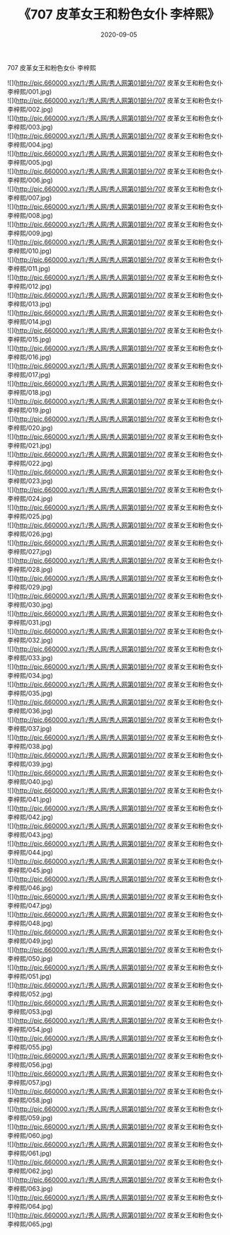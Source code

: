 ﻿---
layout: post
title:  《707 皮革女王和粉色女仆 李梓熙》
date:   2020-09-05
img: http://pic.660000.xyz/1:/秀人网/秀人网第01部分/707 皮革女王和粉色女仆 李梓熙/000.jpg
categories: [美女, 清纯, 唯美]
---

707 皮革女王和粉色女仆 李梓熙

  ![](http://pic.660000.xyz/1:/秀人网/秀人网第01部分/707 皮革女王和粉色女仆 李梓熙/001.jpg) <br> ![](http://pic.660000.xyz/1:/秀人网/秀人网第01部分/707 皮革女王和粉色女仆 李梓熙/002.jpg) <br> ![](http://pic.660000.xyz/1:/秀人网/秀人网第01部分/707 皮革女王和粉色女仆 李梓熙/003.jpg) <br> ![](http://pic.660000.xyz/1:/秀人网/秀人网第01部分/707 皮革女王和粉色女仆 李梓熙/004.jpg) <br> ![](http://pic.660000.xyz/1:/秀人网/秀人网第01部分/707 皮革女王和粉色女仆 李梓熙/005.jpg) <br> ![](http://pic.660000.xyz/1:/秀人网/秀人网第01部分/707 皮革女王和粉色女仆 李梓熙/006.jpg) <br> ![](http://pic.660000.xyz/1:/秀人网/秀人网第01部分/707 皮革女王和粉色女仆 李梓熙/007.jpg) <br> ![](http://pic.660000.xyz/1:/秀人网/秀人网第01部分/707 皮革女王和粉色女仆 李梓熙/008.jpg) <br> ![](http://pic.660000.xyz/1:/秀人网/秀人网第01部分/707 皮革女王和粉色女仆 李梓熙/009.jpg) <br> ![](http://pic.660000.xyz/1:/秀人网/秀人网第01部分/707 皮革女王和粉色女仆 李梓熙/010.jpg) <br> ![](http://pic.660000.xyz/1:/秀人网/秀人网第01部分/707 皮革女王和粉色女仆 李梓熙/011.jpg) <br> ![](http://pic.660000.xyz/1:/秀人网/秀人网第01部分/707 皮革女王和粉色女仆 李梓熙/012.jpg) <br> ![](http://pic.660000.xyz/1:/秀人网/秀人网第01部分/707 皮革女王和粉色女仆 李梓熙/013.jpg) <br> ![](http://pic.660000.xyz/1:/秀人网/秀人网第01部分/707 皮革女王和粉色女仆 李梓熙/014.jpg) <br> ![](http://pic.660000.xyz/1:/秀人网/秀人网第01部分/707 皮革女王和粉色女仆 李梓熙/015.jpg) <br> ![](http://pic.660000.xyz/1:/秀人网/秀人网第01部分/707 皮革女王和粉色女仆 李梓熙/016.jpg) <br> ![](http://pic.660000.xyz/1:/秀人网/秀人网第01部分/707 皮革女王和粉色女仆 李梓熙/017.jpg) <br> ![](http://pic.660000.xyz/1:/秀人网/秀人网第01部分/707 皮革女王和粉色女仆 李梓熙/018.jpg) <br> ![](http://pic.660000.xyz/1:/秀人网/秀人网第01部分/707 皮革女王和粉色女仆 李梓熙/019.jpg) <br> ![](http://pic.660000.xyz/1:/秀人网/秀人网第01部分/707 皮革女王和粉色女仆 李梓熙/020.jpg) <br> ![](http://pic.660000.xyz/1:/秀人网/秀人网第01部分/707 皮革女王和粉色女仆 李梓熙/021.jpg) <br> ![](http://pic.660000.xyz/1:/秀人网/秀人网第01部分/707 皮革女王和粉色女仆 李梓熙/022.jpg) <br> ![](http://pic.660000.xyz/1:/秀人网/秀人网第01部分/707 皮革女王和粉色女仆 李梓熙/023.jpg) <br> ![](http://pic.660000.xyz/1:/秀人网/秀人网第01部分/707 皮革女王和粉色女仆 李梓熙/024.jpg) <br> ![](http://pic.660000.xyz/1:/秀人网/秀人网第01部分/707 皮革女王和粉色女仆 李梓熙/025.jpg) <br> ![](http://pic.660000.xyz/1:/秀人网/秀人网第01部分/707 皮革女王和粉色女仆 李梓熙/026.jpg) <br> ![](http://pic.660000.xyz/1:/秀人网/秀人网第01部分/707 皮革女王和粉色女仆 李梓熙/027.jpg) <br> ![](http://pic.660000.xyz/1:/秀人网/秀人网第01部分/707 皮革女王和粉色女仆 李梓熙/028.jpg) <br> ![](http://pic.660000.xyz/1:/秀人网/秀人网第01部分/707 皮革女王和粉色女仆 李梓熙/029.jpg) <br> ![](http://pic.660000.xyz/1:/秀人网/秀人网第01部分/707 皮革女王和粉色女仆 李梓熙/030.jpg) <br> ![](http://pic.660000.xyz/1:/秀人网/秀人网第01部分/707 皮革女王和粉色女仆 李梓熙/031.jpg) <br> ![](http://pic.660000.xyz/1:/秀人网/秀人网第01部分/707 皮革女王和粉色女仆 李梓熙/032.jpg) <br> ![](http://pic.660000.xyz/1:/秀人网/秀人网第01部分/707 皮革女王和粉色女仆 李梓熙/033.jpg) <br> ![](http://pic.660000.xyz/1:/秀人网/秀人网第01部分/707 皮革女王和粉色女仆 李梓熙/034.jpg) <br> ![](http://pic.660000.xyz/1:/秀人网/秀人网第01部分/707 皮革女王和粉色女仆 李梓熙/035.jpg) <br> ![](http://pic.660000.xyz/1:/秀人网/秀人网第01部分/707 皮革女王和粉色女仆 李梓熙/036.jpg) <br> ![](http://pic.660000.xyz/1:/秀人网/秀人网第01部分/707 皮革女王和粉色女仆 李梓熙/037.jpg) <br> ![](http://pic.660000.xyz/1:/秀人网/秀人网第01部分/707 皮革女王和粉色女仆 李梓熙/038.jpg) <br> ![](http://pic.660000.xyz/1:/秀人网/秀人网第01部分/707 皮革女王和粉色女仆 李梓熙/039.jpg) <br> ![](http://pic.660000.xyz/1:/秀人网/秀人网第01部分/707 皮革女王和粉色女仆 李梓熙/040.jpg) <br> ![](http://pic.660000.xyz/1:/秀人网/秀人网第01部分/707 皮革女王和粉色女仆 李梓熙/041.jpg) <br> ![](http://pic.660000.xyz/1:/秀人网/秀人网第01部分/707 皮革女王和粉色女仆 李梓熙/042.jpg) <br> ![](http://pic.660000.xyz/1:/秀人网/秀人网第01部分/707 皮革女王和粉色女仆 李梓熙/043.jpg) <br> ![](http://pic.660000.xyz/1:/秀人网/秀人网第01部分/707 皮革女王和粉色女仆 李梓熙/044.jpg) <br> ![](http://pic.660000.xyz/1:/秀人网/秀人网第01部分/707 皮革女王和粉色女仆 李梓熙/045.jpg) <br> ![](http://pic.660000.xyz/1:/秀人网/秀人网第01部分/707 皮革女王和粉色女仆 李梓熙/046.jpg) <br> ![](http://pic.660000.xyz/1:/秀人网/秀人网第01部分/707 皮革女王和粉色女仆 李梓熙/047.jpg) <br> ![](http://pic.660000.xyz/1:/秀人网/秀人网第01部分/707 皮革女王和粉色女仆 李梓熙/048.jpg) <br> ![](http://pic.660000.xyz/1:/秀人网/秀人网第01部分/707 皮革女王和粉色女仆 李梓熙/049.jpg) <br> ![](http://pic.660000.xyz/1:/秀人网/秀人网第01部分/707 皮革女王和粉色女仆 李梓熙/050.jpg) <br> ![](http://pic.660000.xyz/1:/秀人网/秀人网第01部分/707 皮革女王和粉色女仆 李梓熙/051.jpg) <br> ![](http://pic.660000.xyz/1:/秀人网/秀人网第01部分/707 皮革女王和粉色女仆 李梓熙/052.jpg) <br> ![](http://pic.660000.xyz/1:/秀人网/秀人网第01部分/707 皮革女王和粉色女仆 李梓熙/053.jpg) <br> ![](http://pic.660000.xyz/1:/秀人网/秀人网第01部分/707 皮革女王和粉色女仆 李梓熙/054.jpg) <br> ![](http://pic.660000.xyz/1:/秀人网/秀人网第01部分/707 皮革女王和粉色女仆 李梓熙/055.jpg) <br> ![](http://pic.660000.xyz/1:/秀人网/秀人网第01部分/707 皮革女王和粉色女仆 李梓熙/056.jpg) <br> ![](http://pic.660000.xyz/1:/秀人网/秀人网第01部分/707 皮革女王和粉色女仆 李梓熙/057.jpg) <br> ![](http://pic.660000.xyz/1:/秀人网/秀人网第01部分/707 皮革女王和粉色女仆 李梓熙/058.jpg) <br> ![](http://pic.660000.xyz/1:/秀人网/秀人网第01部分/707 皮革女王和粉色女仆 李梓熙/059.jpg) <br> ![](http://pic.660000.xyz/1:/秀人网/秀人网第01部分/707 皮革女王和粉色女仆 李梓熙/060.jpg) <br> ![](http://pic.660000.xyz/1:/秀人网/秀人网第01部分/707 皮革女王和粉色女仆 李梓熙/061.jpg) <br> ![](http://pic.660000.xyz/1:/秀人网/秀人网第01部分/707 皮革女王和粉色女仆 李梓熙/062.jpg) <br> ![](http://pic.660000.xyz/1:/秀人网/秀人网第01部分/707 皮革女王和粉色女仆 李梓熙/063.jpg) <br> ![](http://pic.660000.xyz/1:/秀人网/秀人网第01部分/707 皮革女王和粉色女仆 李梓熙/064.jpg) <br> ![](http://pic.660000.xyz/1:/秀人网/秀人网第01部分/707 皮革女王和粉色女仆 李梓熙/065.jpg) <br>
